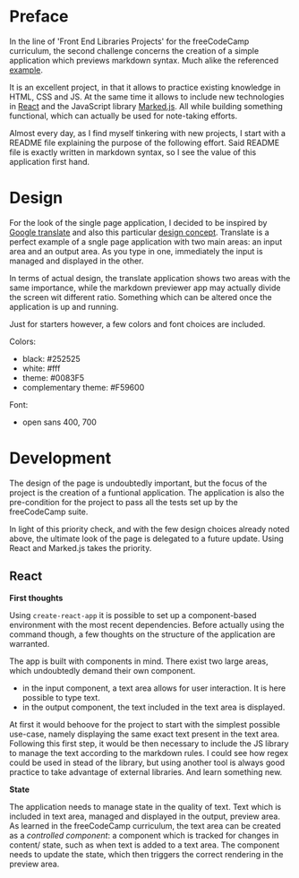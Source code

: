 <!-- In the README, I include the thought and development process behind the project. I use locally `create-react-app` to set up a development environment, but also use codepen to have immediate feedback online.

Link to the work-in-progress pen right [here](). -->

# Preface

In the line of 'Front End Libraries Projects' for the freeCodeCamp curriculum, the second challenge concerns the creation of a simple application which previews markdown syntax. Much alike the referenced [example](https://codepen.io/freeCodeCamp/full/GrZVVO).

It is an excellent project, in that it allows to practice existing knowledge in HTML, CSS and JS. At the same time it allows to include new technologies in [React](https://reactjs.org/) and the JavaScript library [Marked.js](https://github.com/markedjs/marked). All while building something functional, which can actually be used for note-taking efforts. 

Almost every day, as I find myself tinkering with new projects, I start with a README file explaining the purpose of the following effort. Said README file is exactly written in markdown syntax, so I see the value of this application first hand.

# Design

For the look of the single page application, I decided to be inspired by [Google translate](https://translate.google.com/) and also this particular [design concept](https://dribbble.com/shots/4040108-Google-translate-design-concept-2018). Translate is a perfect example of a sngle page application with two main areas: an input area and an output area. As you type in one, immediately the input is managed and displayed in the other. 

In terms of actual design, the translate application shows two areas with the same importance, while the markdown previewer app may actually divide the screen wit different ratio. Something which can be altered once the application is up and running.

Just for starters however, a few colors and font choices are included.

Colors:

- black: #252525
- white: #fff
- theme: #0083F5
- complementary theme: #F59600

Font:

- open sans 400, 700

# Development

The design of the page is undoubtedly important, but the focus of the project is the creation of a funtional application. The application is also the pre-condition for the project to pass all the tests set up by the freeCodeCamp suite.

In light of this priority check, and with the few design choices already noted above, the ultimate look of the page is delegated to a future update. Using React and Marked.js takes the priority. 


## React

**First thoughts**

Using `create-react-app` it is possible to set up a component-based environment with the most recent dependencies. Before actually using the command though, a few thoughts on the structure of the application are warranted.

The app is built with components in mind. There exist two large areas, which undoubtedly demand their own component.

- in the input component, a text area allows for user interaction. It is here possible to type text.
- in the output component, the text included in the text area is displayed. 

At first it would behoove for the project to start with the simplest possible use-case, namely displaying the same exact text present in the text area. Following this first step, it would be then necessary to include the JS library to manage the text according to the markdown rules. I could see how regex could be used in stead of the library, but using another tool is always good practice to take advantage of external libraries. And learn something new.

**State**

The application needs to manage state in the quality of text. Text which is included in text area, managed and displayed in the output, preview area. As learned in the freeCodeCamp curriculum, the text area can be created as a _controlled component_: a component which is tracked for changes in content/ state, such as when text is added to a text area. The component needs to update the state, which then triggers the correct rendering in the preview area.
